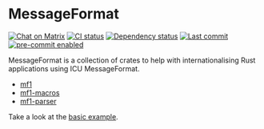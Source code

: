 # MessageFormat

[![Chat on Matrix](https://img.shields.io/badge/chat%20on-matrix-white?logo=matrix)](https://matrix.to/#/#messageformat:ellis.link) [![CI status](https://github.com/JadedBlueEyes/messageformat/actions/workflows/ci.yml/badge.svg?branch=main)](https://github.com/JadedBlueEyes/messageformat/actions/workflows/ci.yml?query=branch%3Amain) [![Dependency status](https://deps.rs/repo/github/JadedBlueEyes/messageformat/status.svg?path=crates%2Fmf1)](https://deps.rs/repo/github/JadedBlueEyes/messageformat?path=crates%2Fmf1) [![Last commit](https://img.shields.io/github/last-commit/JadedBlueEyes/messageformat.svg?logo=github&logoColor=white)](https://github.com/JadedBlueEyes/messageformat/commits/main/) [![pre-commit enabled](https://img.shields.io/badge/pre--commit-enabled-brightgreen?logo=pre-commit)](https://github.com/pre-commit/pre-commit)

MessageFormat is a collection of crates to help with internationalising Rust applications using ICU MessageFormat.

- [mf1](./crates/mf1/)
- [mf1-macros](./crates/mf1-macros/)
- [mf1-parser](./crates/mf1-parser/)

Take a look at the [basic example](https://github.com/JadedBlueEyes/messageformat/blob/main/examples/basic/).
